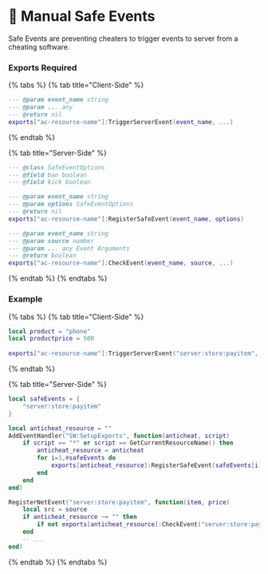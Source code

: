 # 👷 Manual Safe Events

Safe Events are preventing cheaters to trigger events to server from a cheating software.

### Exports Required

{% tabs %}
{% tab title="Client-Side" %}
```lua
--- @param event_name string
--- @param ... any
--- @return nil
exports["ac-resource-name"]:TriggerServerEvent(event_name, ...)
```
{% endtab %}

{% tab title="Server-Side" %}
```lua
--- @class SafeEventOptions
--- @field ban boolean
--- @field kick boolean

--- @param event_name string
--- @param options SafeEventOptions
--- @return nil
exports["ac-resource-name"]:RegisterSafeEvent(event_name, options)

--- @param event_name string
--- @param source number
--- @param ... any Event Arguments
--- @return boolean
exports["ac-resource-name"]:CheckEvent(event_name, source, ...)
```
{% endtab %}
{% endtabs %}

### Example

{% tabs %}
{% tab title="Client-Side" %}
```lua
local product = "phone"
local productprice = 500
        
exports["ac-resource-name"]:TriggerServerEvent("server:store:payitem", product, productprice)
```
{% endtab %}

{% tab title="Server-Side" %}
```lua
local safeEvents = {
    "server:store:payitem"
}

local anticheat_resource = ""
AddEventHandler("SW:SetupExports", function(anticheat, script)
    if script == "*" or script == GetCurrentResourceName() then
        anticheat_resource = anticheat
        for i=1,#safeEvents do
            exports[anticheat_resource]:RegisterSafeEvent(safeEvents[i], { ban = true, kick = false })
        end
    end
end)

RegisterNetEvent("server:store:payitem", function(item, price)
    local src = source
    if anticheat_resource ~= "" then
        if not exports[anticheat_resource]:CheckEvent("server:store:payitem", src, item, price) then return end
    end
    -- ...
end)
```
{% endtab %}
{% endtabs %}

